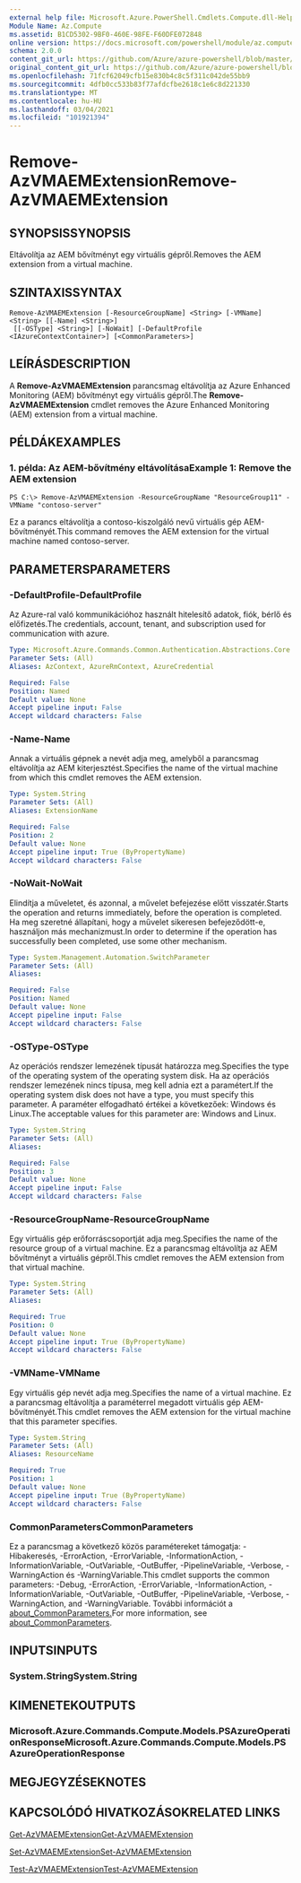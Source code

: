 ```yaml
---
external help file: Microsoft.Azure.PowerShell.Cmdlets.Compute.dll-Help.xml
Module Name: Az.Compute
ms.assetid: B1CD5302-9BF0-460E-98FE-F60DFE072848
online version: https://docs.microsoft.com/powershell/module/az.compute/remove-azvmaemextension
schema: 2.0.0
content_git_url: https://github.com/Azure/azure-powershell/blob/master/src/Compute/Compute/help/Remove-AzVMAEMExtension.md
original_content_git_url: https://github.com/Azure/azure-powershell/blob/master/src/Compute/Compute/help/Remove-AzVMAEMExtension.md
ms.openlocfilehash: 71fcf62049cfb15e830b4c8c5f311c042de55bb9
ms.sourcegitcommit: 4dfb0cc533b83f77afdcfbe2618c1e6c8d221330
ms.translationtype: MT
ms.contentlocale: hu-HU
ms.lasthandoff: 03/04/2021
ms.locfileid: "101921394"
---
```

# <span data-ttu-id="b6e9c-101">Remove-AzVMAEMExtension</span><span class="sxs-lookup"><span data-stu-id="b6e9c-101">Remove-AzVMAEMExtension</span></span>

## <span data-ttu-id="b6e9c-102">SYNOPSIS</span><span class="sxs-lookup"><span data-stu-id="b6e9c-102">SYNOPSIS</span></span>
<span data-ttu-id="b6e9c-103">Eltávolítja az AEM bővítményt egy virtuális gépről.</span><span class="sxs-lookup"><span data-stu-id="b6e9c-103">Removes the AEM extension from a virtual machine.</span></span>

## <span data-ttu-id="b6e9c-104">SZINTAXIS</span><span class="sxs-lookup"><span data-stu-id="b6e9c-104">SYNTAX</span></span>

```
Remove-AzVMAEMExtension [-ResourceGroupName] <String> [-VMName] <String> [[-Name] <String>]
 [[-OSType] <String>] [-NoWait] [-DefaultProfile <IAzureContextContainer>] [<CommonParameters>]
```

## <span data-ttu-id="b6e9c-105">LEÍRÁS</span><span class="sxs-lookup"><span data-stu-id="b6e9c-105">DESCRIPTION</span></span>
<span data-ttu-id="b6e9c-106">A **Remove-AzVMAEMExtension** parancsmag eltávolítja az Azure Enhanced Monitoring (AEM) bővítményt egy virtuális gépről.</span><span class="sxs-lookup"><span data-stu-id="b6e9c-106">The **Remove-AzVMAEMExtension** cmdlet removes the Azure Enhanced Monitoring (AEM) extension from a virtual machine.</span></span>

## <span data-ttu-id="b6e9c-107">PÉLDÁK</span><span class="sxs-lookup"><span data-stu-id="b6e9c-107">EXAMPLES</span></span>

### <span data-ttu-id="b6e9c-108">1. példa: Az AEM-bővítmény eltávolítása</span><span class="sxs-lookup"><span data-stu-id="b6e9c-108">Example 1: Remove the AEM extension</span></span>
```
PS C:\> Remove-AzVMAEMExtension -ResourceGroupName "ResourceGroup11" -VMName "contoso-server"
```

<span data-ttu-id="b6e9c-109">Ez a parancs eltávolítja a contoso-kiszolgáló nevű virtuális gép AEM-bővítményét.</span><span class="sxs-lookup"><span data-stu-id="b6e9c-109">This command removes the AEM extension for the virtual machine named contoso-server.</span></span>

## <span data-ttu-id="b6e9c-110">PARAMETERS</span><span class="sxs-lookup"><span data-stu-id="b6e9c-110">PARAMETERS</span></span>

### <span data-ttu-id="b6e9c-111">-DefaultProfile</span><span class="sxs-lookup"><span data-stu-id="b6e9c-111">-DefaultProfile</span></span>
<span data-ttu-id="b6e9c-112">Az Azure-ral való kommunikációhoz használt hitelesítő adatok, fiók, bérlő és előfizetés.</span><span class="sxs-lookup"><span data-stu-id="b6e9c-112">The credentials, account, tenant, and subscription used for communication with azure.</span></span>

```yaml
Type: Microsoft.Azure.Commands.Common.Authentication.Abstractions.Core.IAzureContextContainer
Parameter Sets: (All)
Aliases: AzContext, AzureRmContext, AzureCredential

Required: False
Position: Named
Default value: None
Accept pipeline input: False
Accept wildcard characters: False
```

### <span data-ttu-id="b6e9c-113">-Name</span><span class="sxs-lookup"><span data-stu-id="b6e9c-113">-Name</span></span>
<span data-ttu-id="b6e9c-114">Annak a virtuális gépnek a nevét adja meg, amelyből a parancsmag eltávolítja az AEM kiterjesztést.</span><span class="sxs-lookup"><span data-stu-id="b6e9c-114">Specifies the name of the virtual machine from which this cmdlet removes the AEM extension.</span></span>

```yaml
Type: System.String
Parameter Sets: (All)
Aliases: ExtensionName

Required: False
Position: 2
Default value: None
Accept pipeline input: True (ByPropertyName)
Accept wildcard characters: False
```

### <span data-ttu-id="b6e9c-115">-NoWait</span><span class="sxs-lookup"><span data-stu-id="b6e9c-115">-NoWait</span></span>
<span data-ttu-id="b6e9c-116">Elindítja a műveletet, és azonnal, a művelet befejezése előtt visszatér.</span><span class="sxs-lookup"><span data-stu-id="b6e9c-116">Starts the operation and returns immediately, before the operation is completed.</span></span> <span data-ttu-id="b6e9c-117">Ha meg szeretné állapítani, hogy a művelet sikeresen befejeződött-e, használjon más mechanizmust.</span><span class="sxs-lookup"><span data-stu-id="b6e9c-117">In order to determine if the operation has successfully been completed, use some other mechanism.</span></span>

```yaml
Type: System.Management.Automation.SwitchParameter
Parameter Sets: (All)
Aliases:

Required: False
Position: Named
Default value: None
Accept pipeline input: False
Accept wildcard characters: False
```

### <span data-ttu-id="b6e9c-118">-OSType</span><span class="sxs-lookup"><span data-stu-id="b6e9c-118">-OSType</span></span>
<span data-ttu-id="b6e9c-119">Az operációs rendszer lemezének típusát határozza meg.</span><span class="sxs-lookup"><span data-stu-id="b6e9c-119">Specifies the type of the operating system of the operating system disk.</span></span>
<span data-ttu-id="b6e9c-120">Ha az operációs rendszer lemezének nincs típusa, meg kell adnia ezt a paramétert.</span><span class="sxs-lookup"><span data-stu-id="b6e9c-120">If the operating system disk does not have a type, you must specify this parameter.</span></span>
<span data-ttu-id="b6e9c-121">A paraméter elfogadható értékei a következőek: Windows és Linux.</span><span class="sxs-lookup"><span data-stu-id="b6e9c-121">The acceptable values for this parameter are: Windows and Linux.</span></span>

```yaml
Type: System.String
Parameter Sets: (All)
Aliases:

Required: False
Position: 3
Default value: None
Accept pipeline input: False
Accept wildcard characters: False
```

### <span data-ttu-id="b6e9c-122">-ResourceGroupName</span><span class="sxs-lookup"><span data-stu-id="b6e9c-122">-ResourceGroupName</span></span>
<span data-ttu-id="b6e9c-123">Egy virtuális gép erőforráscsoportját adja meg.</span><span class="sxs-lookup"><span data-stu-id="b6e9c-123">Specifies the name of the resource group of a virtual machine.</span></span>
<span data-ttu-id="b6e9c-124">Ez a parancsmag eltávolítja az AEM bővítményt a virtuális gépről.</span><span class="sxs-lookup"><span data-stu-id="b6e9c-124">This cmdlet removes the AEM extension from that virtual machine.</span></span>

```yaml
Type: System.String
Parameter Sets: (All)
Aliases:

Required: True
Position: 0
Default value: None
Accept pipeline input: True (ByPropertyName)
Accept wildcard characters: False
```

### <span data-ttu-id="b6e9c-125">-VMName</span><span class="sxs-lookup"><span data-stu-id="b6e9c-125">-VMName</span></span>
<span data-ttu-id="b6e9c-126">Egy virtuális gép nevét adja meg.</span><span class="sxs-lookup"><span data-stu-id="b6e9c-126">Specifies the name of a virtual machine.</span></span>
<span data-ttu-id="b6e9c-127">Ez a parancsmag eltávolítja a paraméterrel megadott virtuális gép AEM-bővítményét.</span><span class="sxs-lookup"><span data-stu-id="b6e9c-127">This cmdlet removes the AEM extension for the virtual machine that this parameter specifies.</span></span>

```yaml
Type: System.String
Parameter Sets: (All)
Aliases: ResourceName

Required: True
Position: 1
Default value: None
Accept pipeline input: True (ByPropertyName)
Accept wildcard characters: False
```

### <span data-ttu-id="b6e9c-128">CommonParameters</span><span class="sxs-lookup"><span data-stu-id="b6e9c-128">CommonParameters</span></span>
<span data-ttu-id="b6e9c-129">Ez a parancsmag a következő közös paramétereket támogatja: -Hibakeresés, -ErrorAction, -ErrorVariable, -InformationAction, -InformationVariable, -OutVariable, -OutBuffer, -PipelineVariable, -Verbose, -WarningAction és -WarningVariable.</span><span class="sxs-lookup"><span data-stu-id="b6e9c-129">This cmdlet supports the common parameters: -Debug, -ErrorAction, -ErrorVariable, -InformationAction, -InformationVariable, -OutVariable, -OutBuffer, -PipelineVariable, -Verbose, -WarningAction, and -WarningVariable.</span></span> <span data-ttu-id="b6e9c-130">További információt a [about_CommonParameters.](http://go.microsoft.com/fwlink/?LinkID=113216)</span><span class="sxs-lookup"><span data-stu-id="b6e9c-130">For more information, see [about_CommonParameters](http://go.microsoft.com/fwlink/?LinkID=113216).</span></span>

## <span data-ttu-id="b6e9c-131">INPUTS</span><span class="sxs-lookup"><span data-stu-id="b6e9c-131">INPUTS</span></span>

### <span data-ttu-id="b6e9c-132">System.String</span><span class="sxs-lookup"><span data-stu-id="b6e9c-132">System.String</span></span>

## <span data-ttu-id="b6e9c-133">KIMENETEK</span><span class="sxs-lookup"><span data-stu-id="b6e9c-133">OUTPUTS</span></span>

### <span data-ttu-id="b6e9c-134">Microsoft.Azure.Commands.Compute.Models.PSAzureOperationResponse</span><span class="sxs-lookup"><span data-stu-id="b6e9c-134">Microsoft.Azure.Commands.Compute.Models.PSAzureOperationResponse</span></span>

## <span data-ttu-id="b6e9c-135">MEGJEGYZÉSEK</span><span class="sxs-lookup"><span data-stu-id="b6e9c-135">NOTES</span></span>

## <span data-ttu-id="b6e9c-136">KAPCSOLÓDÓ HIVATKOZÁSOK</span><span class="sxs-lookup"><span data-stu-id="b6e9c-136">RELATED LINKS</span></span>

[<span data-ttu-id="b6e9c-137">Get-AzVMAEMExtension</span><span class="sxs-lookup"><span data-stu-id="b6e9c-137">Get-AzVMAEMExtension</span></span>](./Get-AzVMAEMExtension.md)

[<span data-ttu-id="b6e9c-138">Set-AzVMAEMExtension</span><span class="sxs-lookup"><span data-stu-id="b6e9c-138">Set-AzVMAEMExtension</span></span>](./Set-AzVMAEMExtension.md)

[<span data-ttu-id="b6e9c-139">Test-AzVMAEMExtension</span><span class="sxs-lookup"><span data-stu-id="b6e9c-139">Test-AzVMAEMExtension</span></span>](./Test-AzVMAEMExtension.md)


